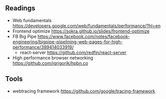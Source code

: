 ## Readings
- Web fundamentals https://developers.google.com/web/fundamentals/performance/?hl=en
- Frontend optimize https://sokra.github.io/slides/frontend-optimize
- FB Big Pipe https://www.facebook.com/notes/facebook-engineering/bigpipe-pipelining-web-pages-for-high-performance/389414033919/
  - react-server https://github.com/redfin/react-server
- High performance browser networking https://github.com/igrigorik/hpbn.co

## Tools
- webtracing framework https://github.com/google/tracing-framework
